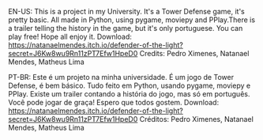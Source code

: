 EN-US:
  This is a project in my University. It's a Tower Defense game, it's pretty basic. All made in Python, using pygame, moviepy and PPlay.There is a trailer telling the history in the game, but it's only portuguese. You can play free! Hope all enjoy it.
  Download: https://natanaelmendes.itch.io/defender-of-the-light?secret=J6Kw8wu9Rn11zPT7Efw1HpeD0
  Credits: Pedro Ximenes, Natanael Mendes, Matheus Lima
  
PT-BR:
  Este é um projeto na minha universidade. É um jogo de Tower Defense, é bem básico. Tudo feito em Python, usando pygame, moviepy e PPlay. Existe um trailer contando a história do jogo, mas só em português. Você pode jogar de graça! Espero que todos gostem.
   Download: https://natanaelmendes.itch.io/defender-of-the-light?secret=J6Kw8wu9Rn11zPT7Efw1HpeD0
   Créditos: Pedro Ximenes, Natanael Mendes, Matheus Lima

  
